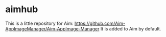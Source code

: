 # aimhub
This is a little repository for Aim: 
https://github.com/Aim-AppImageManager/Aim-AppImage-Manager
It is added to Aim by default.
